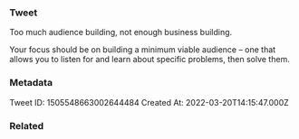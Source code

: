 ### Tweet
Too much audience building, not enough business building.

Your focus should be on building a minimum viable audience – one that allows you to listen for and learn about specific problems, then solve them.

### Metadata
Tweet ID: 1505548663002644484
Created At: 2022-03-20T14:15:47.000Z

### Related

